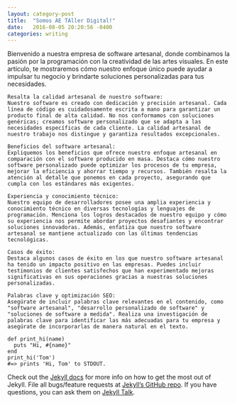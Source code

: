 ```yaml
---
layout: category-post
title:  "Somos AE TAller Digital!"
date:   2016-08-05 20:20:56 -0400
categories: writing
---
```

Bienvenido a nuestra empresa de software artesanal, donde combinamos la pasión por la programación con la creatividad de las artes visuales. En este artículo, te mostraremos cómo nuestro enfoque único puede ayudar a impulsar tu negocio y brindarte soluciones personalizadas para tus necesidades.

    Resalta la calidad artesanal de nuestro software:
    Nuestro software es creado con dedicación y precisión artesanal. Cada línea de código es cuidadosamente escrita a mano para garantizar un producto final de alta calidad. No nos conformamos con soluciones genéricas; creamos software personalizado que se adapta a las necesidades específicas de cada cliente. La calidad artesanal de nuestro trabajo nos distingue y garantiza resultados excepcionales.

    Beneficios del software artesanal:
    Expliquemos los beneficios que ofrece nuestro enfoque artesanal en comparación con el software producido en masa. Destaca cómo nuestro software personalizado puede optimizar los procesos de tu empresa, mejorar la eficiencia y ahorrar tiempo y recursos. También resalta la atención al detalle que ponemos en cada proyecto, asegurando que cumpla con los estándares más exigentes.

    Experiencia y conocimiento técnico:
    Nuestro equipo de desarrolladores posee una amplia experiencia y conocimiento técnico en diversas tecnologías y lenguajes de programación. Menciona los logros destacados de nuestro equipo y cómo su experiencia nos permite abordar proyectos desafiantes y encontrar soluciones innovadoras. Además, enfatiza que nuestro software artesanal se mantiene actualizado con las últimas tendencias tecnológicas.

    Casos de éxito:
    Destaca algunos casos de éxito en los que nuestro software artesanal ha tenido un impacto positivo en las empresas. Puedes incluir testimonios de clientes satisfechos que han experimentado mejoras significativas en sus operaciones gracias a nuestras soluciones personalizadas.

    Palabras clave y optimización SEO:
    Asegúrate de incluir palabras clave relevantes en el contenido, como "software artesanal", "desarrollo personalizado de software" y "soluciones de software a medida". Realiza una investigación de palabras clave para identificar las más adecuadas para tu empresa y asegúrate de incorporarlas de manera natural en el texto.

```
def print_hi(name)
  puts "Hi, #{name}"
end
print_hi('Tom')
#=> prints 'Hi, Tom' to STDOUT.
```

Check out the [Jekyll docs][jekyll-docs] for more info on how to get the most out of Jekyll. File all bugs/feature requests at [Jekyll’s GitHub repo][jekyll-gh]. If you have questions, you can ask them on [Jekyll Talk][jekyll-talk].

[jekyll-docs]: http://jekyllrb.com/docs/home
[jekyll-gh]:   https://github.com/jekyll/jekyll
[jekyll-talk]: https://talk.jekyllrb.com/

